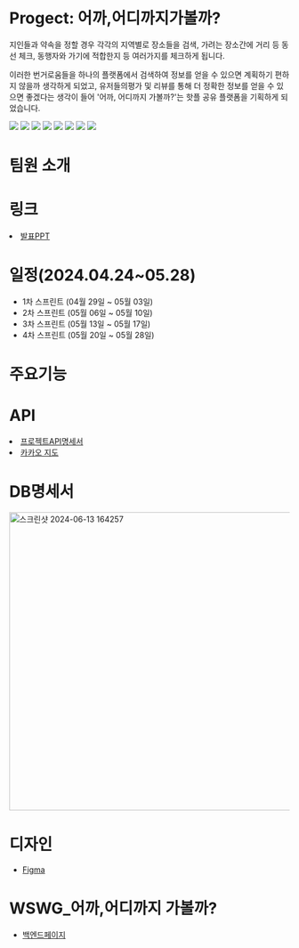 
<h1> Progect: 어까,어디까지가볼까? </h1>


지인들과 약속을 정할 경우 
각각의 지역별로 장소들을 검색, 가려는 장소간에 거리 등 동선 체크, 동행자와 가기에 적합한지 등 여러가지를 체크하게 됩니다.

이러한 번거로움들을 하나의 플랫폼에서 검색하여 정보를 얻을 수 있으면 계획하기 편하지 않을까 생각하게 되었고,
유저들의평가 및 리뷰를 통해 더 정확한 정보를 얻을 수 있으면 좋겠다는 생각이 들어 
'어까, 어디까지 가볼까?'는 핫플 공유 플랫폼을 기획하게 되었습니다.

<div style=flex>
  
<img src="https://img.shields.io/badge/React-3178C6?style=flat-square&logo=React&logoColor=white"/>
<img src="https://img.shields.io/badge/Redux-3178C6?style=flat-square&logo=Redux&logoColor=white"/>
<img src="https://img.shields.io/badge/AXIOS-3178C6?style=flat-square&logo=AXIOS&logoColor=white"/>
<img src="https://img.shields.io/badge/uuid-3178C6?style=flat-square&logo=uuid&logoColor=white"/>
<img src="https://img.shields.io/badge/node-3178C6?style=flat-square&logo=node&logoColor=white"/>
<img src="https://img.shields.io/badge/nodemon-3178C6?style=flat-square&logo=nodemon&logoColor=white"/>
<img src="https://img.shields.io/badge/mongodb-3178C6?style=flat-square&logo=mongodb&logoColor=white"/>
<img src="https://img.shields.io/badge/github-3178C6?style=flat-square&logo=github&logoColor=white"/>

</div>


<h1>팀원 소개</h1>



<h1>링크</h1>

<div style=flex>
  <li>
   <a href="">발표PPT</a>
  </li>
</div>


  
<h1>일정(2024.04.24~05.28)</h1>

<div style=flex>
  <ul>
    <li>
      1차 스프린트 (04월 29일 ~ 05월 03일)
    </li>
    <li>
      2차 스프린트 (05월 06일 ~ 05월 10일)
    </li>
    <li>
      3차 스프린트 (05월 13일 ~ 05월 17일)
    </li>
    <li>
      4차 스프린트 (05월 20일 ~ 05월 28일)
    </li>
  </ul>
</div>


<h1>주요기능</h1>


<h1>API</h1>
<div>
  <li>
    <a href="https://www.notion.so/926ce832ae7f4e738741eb5e8cffafda">프로젝트API명세서</a>
  </li>
  <li>
    <a href="https://apis.map.kakao.com/">카카오 지도</a>
  </li>
</div>

<h1>DB명세서</h1>
<img width="536" alt="스크린샷 2024-06-13 164257" src="https://github.com/HATAEMIN1/WSWG_FRONTEND/assets/161683301/a6a946ab-cc56-4976-b01d-76fd731c58f3">


<h1>디자인</h1>


<ul>
  <li>
    <a href="">Figma</a>
  </li>
</ul>


<h1>WSWG_어까,어디까지 가볼까?</h1>

<ul>
  <li>
    <a href="https://github.com/HATAEMIN1/WSWG_BACKEND">백엔드페이지</a>
  </li>
</ul>

</div>




